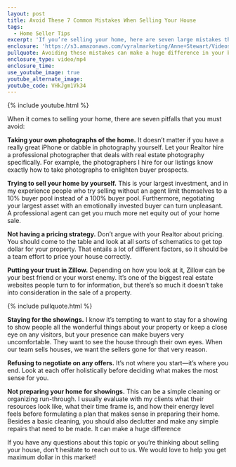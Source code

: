 ```yaml
---
layout: post
title: Avoid These 7 Common Mistakes When Selling Your House
tags:
  - Home Seller Tips
excerpt: 'If you’re selling your home, here are seven large mistakes that you need to avoid.'
enclosure: 'https://s3.amazonaws.com/vyralmarketing/Anne+Stewart/Videos/2017/Things+For+Sellers+To+Avoid+-+Oregon+Real+Estate+Agent.mp4'
pullquote: Avoiding these mistakes can make a huge difference in your bottom line.
enclosure_type: video/mp4
enclosure_time:
use_youtube_image: true
youtube_alternate_image:
youtube_code: VHkJgm1Vk34
---
```



{% include youtube.html %}

When it comes to selling your home, there are seven pitfalls that you must avoid:

**Taking your own photographs of the home.** It doesn’t matter if you have a really great iPhone or dabble in photography yourself. Let your Realtor hire a professional photographer that deals with real estate photography specifically. For example, the photographers I hire for our listings know exactly how to take photographs to enlighten buyer prospects.&nbsp;

**Trying to sell your home by yourself.** This is your largest investment, and in my experience people who try selling without an agent limit themselves to a 10% buyer pool instead of a 100% buyer pool. Furthermore, negotiating your largest asset with an emotionally invested buyer can turn unpleasant. A professional agent can get you much more net equity out of your home sale.

**Not having a pricing strategy.** Don’t argue with your Realtor about pricing. You should come to the table and look at all sorts of schematics to get top dollar for your property. That entails a lot of different factors, so it should be a team effort to price your house correctly. &nbsp;

**Putting your trust in Zillow.** Depending on how you look at it, Zillow can be your best friend or your worst enemy. It’s one of the biggest real estate websites people turn to for information, but there’s so much it doesn’t take into consideration in the sale of a property.&nbsp;

{% include pullquote.html %}

**Staying for the showings.** I know it’s tempting to want to stay for a showing to show people all the wonderful things about your property or keep a close eye on any visitors, but your presence can make buyers very uncomfortable. They want to see the house through their own eyes. When our team sells houses, we want the sellers gone for that very reason.

**Refusing to negotiate on any offers.** It’s not where you start—it’s where you end. Look at each offer holistically before deciding what makes the most sense for you.&nbsp;

**Not preparing your home for showings.** This can be a simple cleaning or organizing run-through. I usually evaluate with my clients what their resources look like, what their time frame is, and how their energy level feels before formulating a plan that makes sense in preparing their home. Besides a basic cleaning, you should also declutter and make any simple repairs that need to be made. It can make a huge difference&nbsp;

If you have any questions about this topic or you’re thinking about selling your house, don’t hesitate to reach out to us. We would love to help you get maximum dollar in this market!